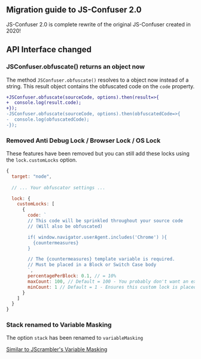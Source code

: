 ## Migration guide to JS-Confuser 2.0

JS-Confuser 2.0 is complete rewrite of the original JS-Confuser created in 2020!

## API Interface changed

### JSConfuser.obfuscate() returns an object now

The method `JSConfuser.obfuscate()` resolves to a object now instead of a string. This result object contains the obfuscated code on the `code` property.

```diff
+JSConfuser.obfuscate(sourceCode, options).then(result=>{
+  console.log(result.code);
+});
-JSConfuser.obfuscate(sourceCode, options).then(obfuscatedCode=>{
-  console.log(obfuscatedCode);
-});
```

### Removed Anti Debug Lock / Browser Lock / OS Lock

These features have been removed but you can still add these locks using the `lock.customLocks` option.

```js
{
  target: "node",
  
  // ... Your obfuscator settings ...

  lock: {
    customLocks: [
      {
        code: `
        // This code will be sprinkled throughout your source code
        // (Will also be obfuscated)

        if( window.navigator.userAgent.includes('Chrome') ){
          {countermeasures}
        }

        // The {countermeasures} template variable is required.
        // Must be placed in a Block or Switch Case body
        `,
        percentagePerBlock: 0.1, // = 10%
        maxCount: 100, // Default = 100 - You probably don't want an excessive amount placed
        minCount: 1 // Default = 1 - Ensures this custom lock is placed
      }
    ]
  }
}
```

### Stack renamed to Variable Masking

The option `stack` has been renamed to `variableMasking`

[Similar to JScrambler's Variable Masking](https://docs.jscrambler.com/code-integrity/documentation/transformations/variable-masking)